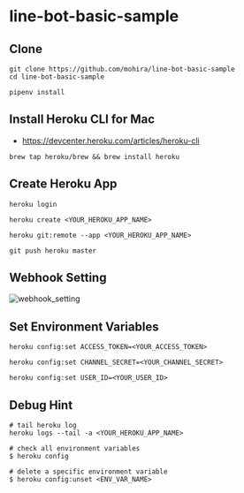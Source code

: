 # line-bot-basic-sample

## Clone
```
git clone https://github.com/mohira/line-bot-basic-sample
cd line-bot-basic-sample
```

```
pipenv install
```

## Install Heroku CLI for Mac
- https://devcenter.heroku.com/articles/heroku-cli

```
brew tap heroku/brew && brew install heroku
```

## Create Heroku App
```
heroku login
```

```
heroku create <YOUR_HEROKU_APP_NAME>
```

```
heroku git:remote --app <YOUR_HEROKU_APP_NAME>

git push heroku master
```

## Webhook Setting
![webhook_setting](https://img.esa.io/uploads/production/attachments/6586/2019/11/17/21054/9263a865-266a-4aa9-8a19-e1be0f3dd0c3.png)


## Set Environment Variables
```
heroku config:set ACCESS_TOKEN=<YOUR_ACCESS_TOKEN>
```

```
heroku config:set CHANNEL_SECRET=<YOUR_CHANNEL_SECRET>
```

```
heroku config:set USER_ID=<YOUR_USER_ID>
```

## Debug Hint
```
# tail heroku log
heroku logs --tail -a <YOUR_HEROKU_APP_NAME>
```

```
# check all environment variables
$ heroku config
```

```
# delete a specific environment variable
$ heroku config:unset <ENV_VAR_NAME>
```
